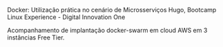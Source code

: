 Docker: Utilização prática no cenário de Microsserviços
Hugo, Bootcamp Linux Experience - Digital Innovation One

Acompanhamento de implantação docker-swarm em cloud AWS em 3 instâncias Free Tier.

